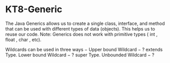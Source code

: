 # KT8-Generic

The Java Generics allows us to create a single class, interface, and method that can be used with different types of data (objects). This helps us to reuse our code.
Note: Generics does not work with primitive types ( int , float , char , etc).

Wildcards can be used in three ways −
Upper bound Wildcard − ? extends Type.
Lower bound Wildcard − ? super Type.
Unbounded Wildcard − ?
